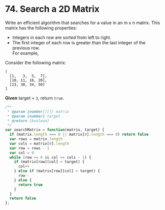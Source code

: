 # 74. Search a 2D Matrix

Write an efficient algorithm that searches for a value in an m x n matrix. This matrix has the following properties:

- Integers in each row are sorted from left to right.  
- The first integer of each row is greater than the last integer of the previous row.  
For example,  

Consider the following matrix:
```
[
  [1,   3,  5,  7],
  [10, 11, 16, 20],
  [23, 30, 34, 50]
]
```

**Given** target = `3`, return `true`.

```javascript
/**
 * @param {number[][]} matrix
 * @param {number} target
 * @return {boolean}
 */
var searchMatrix = function(matrix, target) {
  if (matrix.length === 0 || matrix[0].length === 0) return false
  var rows = matrix.length
  var cols = matrix[0].length
  var row = rows - 1
  var col = 0
  while (row >= 0 && col <= cols - 1) {
    if (matrix[row][col] < target) {
      col++
    } else if (matrix[row][col] > target) {
      row--
    } else {
      return true
    }
  }
  return false
};
```
